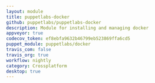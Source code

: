 ```yaml
---
layout: module
title: puppetlabs-docker
github: puppetlabs/puppetlabs-docker
description: Module for installing and managing docker
appveyor: true
codecov_token: ef8ebfa9632b46799eb523869ffa6cd5
puppet_module: puppetlabs/docker
travis_com: false
travis_org: true
workflow: nightly
category: Crossplatform
desktop: true
---
```

